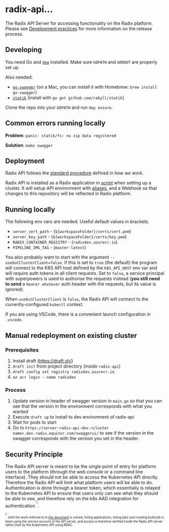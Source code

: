 # radix-api...

The Radix API Server for accessing functionality on the Radix platform. Please see [Development practices](./development-practices.md) for more information on the release process.

## Developing

You need Go and [`dep`](https://github.com/golang/dep) installed. Make sure `GOPATH` and `GOROOT` are properly set up.

Also needed:

  - [`go-swagger`](https://github.com/go-swagger/go-swagger) (on a Mac, you can install it with Homebrew: `brew install go-swagger`)
  - [`statik`](https://github.com/rakyll/statik) (install with `go get github.com/rakyll/statik`)

Clone the repo into your `GOPATH` and run `dep ensure`.

## Common errors running locally

**Problem**: `panic: statik/fs: no zip data registered`

**Solution**: `make swagger`

## Deployment

Radix API follows the [standard procedure](https://github.com/equinor/radix-pƒrivate/blob/master/docs/how-we-work/development-practices.md#standard-radix-applications) defined in _how we work_.

Radix API is installed as a Radix application in [script](https://github.com/equinor/radix-platform/blob/master/scripts/install_base_components.sh) when setting up a cluster. It will setup API environment with [aliases](https://github.com/equinor/radix-platform/blob/master/scripts/create_alias.sh), and a Webhook so that changes to this repository will be reflected in Radix platform.

## Running locally

The following env vars are needed. Useful default values in brackets.

- `server_cert_path` - (`${workspaceFolder}/certs/cert.pem`)
- `server_key_path` - (`${workspaceFolder}/certs/key.pem`)
- `RADIX_CONTAINER_REGISTRY` - (`radixdev.azurecr.io`)
- `PIPELINE_IMG_TAG` - (`master-latest`)

You also probably want to start with the argument `--useOutClusterClient=false`. If this is set to `true` (the default) the program will connect to the K8S API host defined by the `K8S_API_HOST` env var and will require auth tokens in all client requests. Set to `false`, a service principal with superpowers is used to authorise the requests instead (**you still need to send** a `bearer whatever` auth header with the requests, but its value is ignored).

When `useOutClusterClient` is `false`, the Radix API will connect to the currently-configured `kubectl` context.

If you are using VSCode, there is a convenient launch configuration in `.vscode`.

## Manual redeployment on existing cluster

### Prerequisites

1. Install draft (https://draft.sh/)
2. `draft init` from project directory (inside `radix-api`)
3. `draft config set registry radixdev.azurecr.io`
4. `az acr login --name radixdev`

### Process

1. Update version in header of swagger version in `main.go` so that you can see that the version in the environment corresponds with what you wanted
2. Execute `draft up` to install to dev environment of radix-api
3. Wait for pods to start
4. Go to `https://server-radix-api-dev.<cluster name>.dev.radix.equinor.com/swaggerui/` to see if the version in the swagger corresponds with the version you set in the header.

## Security Principle

The Radix API server is meant to be the single point of entry for platform users to the platform (through the web console or a command line interface). They should not be able to access the Kubernetes API directly. Therefore the Radix API will limit what platform users will be able to do. Authentication is done through a bearer token, which essentially is relayed to the Kubernetes API to ensure that users only can see what they should be able to see, and therefore rely on the k8s AAD integration for authentication <sup><sup>1</sup></sup>.

<sup><sup>1</sup></sup> <sub><sup>Until the work referred to in [this document](https://github.com/equinor/radix-operator/blob/master/docs/RBAC.md) is solved, listing applications, listing jobs and creating build job is done using the service account of the API server, and access is therefore verified inside the Radix API server rather than by the Kubernetes API using RBAC.</sup></sub>
